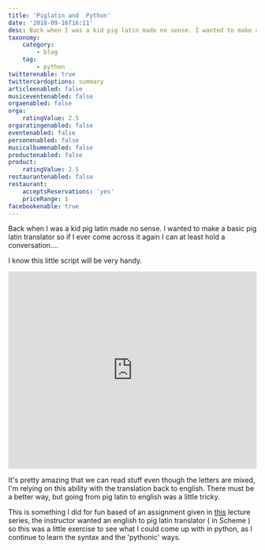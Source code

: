 ```yaml
---
title: 'Piglatin and  Python'
date: '2018-09-16T16:11'
desc: Back when I was a kid pig latin made no sense. I wanted to make a basic pig latin translator so if I ever come across it again I can at least hold a conversation....
taxonomy:
    category:
        - blog
    tag:
        - python
twitterenable: true
twittercardoptions: summary
articleenabled: false
musiceventenabled: false
orgaenabled: false
orga:
    ratingValue: 2.5
orgaratingenabled: false
eventenabled: false
personenabled: false
musicalbumenabled: false
productenabled: false
product:
    ratingValue: 2.5
restaurantenabled: false
restaurant:
    acceptsReservations: 'yes'
    priceRange: $
facebookenable: true
---
```


Back when I was a kid pig latin made no sense. I wanted to make a basic pig latin translator so if I ever come across it again I can at least hold a conversation....

I know this little script will be very handy. 

<iframe height="400px" width="100%" src="https://repl.it/@harps116/piglatin-translator?lite=true" scrolling="no" frameborder="no" allowtransparency="true" allowfullscreen="true" sandbox="allow-forms allow-pointer-lock allow-popups allow-same-origin allow-scripts allow-modals"></iframe>

It's pretty amazing that we can read stuff even though the letters are mixed, I'm relying on this ability with the translation back to english. There must be a better way, but going from pig latin to english was a little tricky. 

This is something I did for fun based of an assignment given in [this](https://archive.org/details/ucberkeley_webcast_l28HAzKy0N8) lecture series, the instructor wanted an english to pig latin translator ( in Scheme ) so this was a little exercise to see what I could come up with in python, as I continue to learn the syntax and the 'pythonic' ways.